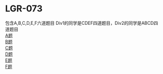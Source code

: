 # LGR-073
包含A,B,C,D,E,F六道题目
Div1的同学是CDEF四道题目，Div2的同学是ABCD四道题目  
[A题](https://github.com/qinyihao/LGR-073/blob/master/A.md)  
[B题](https://github.com/qinyihao/LGR-073/blob/master/B.md)  
[C题](https://github.com/qinyihao/LGR-073/blob/master/C.md)  
[D题](https://github.com/qinyihao/LGR-073/blob/master/D.md)  
[E题](https://github.com/qinyihao/LGR-073/blob/master/E.md)  
[F题](https://github.com/qinyihao/LGR-073/blob/master/F.md)  
